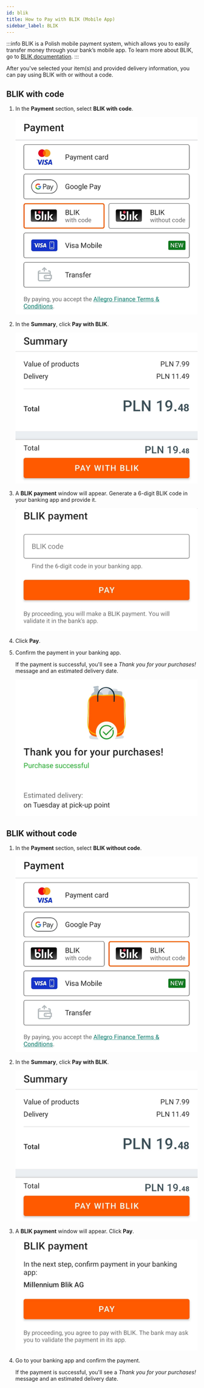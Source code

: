 ```yaml
---
id: blik
title: How to Pay with BLIK (Mobile App)
sidebar_label: BLIK
---
```


:::info
BLIK is a Polish mobile payment system, which allows you to easily transfer money through your bank’s mobile app. To learn more about BLIK, go to [BLIK documentation](https://www.blik.com/en/first-steps-with-blik).
:::

After you've selected your item(s) and provided delivery information, you can pay using BLIK with or without a code.

## BLIK with code

1. In the **Payment** section, select **BLIK with code**.

    ![BLIK with code payment option](<BLIK with code payment option.png>)

2. In the **Summary**, click **Pay with BLIK**. 

    ![Pay with BLIK](<Pay with BLIK.png>)

3. A **BLIK payment** window will appear. Generate a 6-digit BLIK code in your banking app and provide it.

    ![BLIK payment with code window](<BLIK payment with code window.png>)

4. Click **Pay**.

5. Confirm the payment in your banking app.

    If the payment is successful, you'll see a *Thank you for your purchases!* message and an estimated delivery date.

    ![Thank you for your purchases message](<Thank you for your purchases message.png>)

## BLIK without code

1. In the **Payment** section, select **BLIK without code**.

    ![BLIK without code payment option](<BLIK without code payment option.png>)

2. In the **Summary**, click **Pay with BLIK**. 

    ![Pay with BLIK](<Pay with BLIK.png>)

3. A **BLIK payment** window will appear. Click **Pay**.

    ![BLIK payment without code window](image-11.png)

4. Go to your banking app and confirm the payment.

    If the payment is successful, you'll see a *Thank you for your purchases!* message and an estimated delivery date.